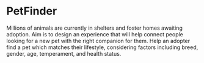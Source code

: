 # PetFinder
Millions of animals are currently in shelters and foster homes awaiting adoption. Aim is to design an experience that will help connect people looking for a new pet with the right companion for them. Help an adopter find a pet which matches their lifestyle, considering factors including breed, gender, age, temperament, and health status.
